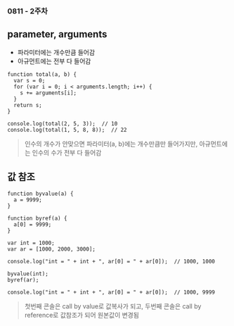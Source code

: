 ### 0811 - 2주차

## parameter, arguments
- 파라미터에는 개수만큼 들어감
- 아규먼트에는 전부 다 들어감
```
function total(a, b) {
  var s = 0;
  for (var i = 0; i < arguments.length; i++) {
    s += arguments[i];
  }
  return s;
}

console.log(total(2, 5, 3));  // 10
console.log(total(1, 5, 8, 8));  // 22
```
> 인수의 개수가 안맞으면 파라미터(a, b)에는 개수만큼만 들어가지만, 아규먼트에는 인수의 수가 전부 다 들어감

## 값 참조
```
function byvalue(a) {
  a = 9999;
}

function byref(a) {
  a[0] = 9999;
}

var int = 1000;
var ar = [1000, 2000, 3000];

console.log("int = " + int + ", ar[0] = " + ar[0]);  // 1000, 1000

byvalue(int);
byref(ar);

console.log("int = " + int + ", ar[0] = " + ar[0]);  // 1000, 9999
```
> 첫번째 콘솔은 call by value로 값복사가 되고, 두번째 콘솔은 call by reference로 값참조가 되어 원본값이 변경됨

